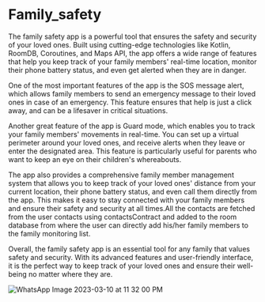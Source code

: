 # Family_safety
The family safety app is a powerful tool that ensures the safety and security of your loved ones. Built using cutting-edge technologies like Kotlin, RoomDB, Coroutines, and Maps API, the app offers a wide range of features that help you keep track of your family members' real-time location, monitor their phone battery status, and even get alerted when they are in danger.

One of the most important features of the app is the SOS message alert, which allows family members to send an emergency message to their loved ones in case of an emergency. This feature ensures that help is just a click away, and can be a lifesaver in critical situations.

Another great feature of the app is Guard mode, which enables you to track your family members' movements in real-time. You can set up a virtual perimeter around your loved ones, and receive alerts when they leave or enter the designated area. This feature is particularly useful for parents who want to keep an eye on their children's whereabouts.

The app also provides a comprehensive family member management system that allows you to keep track of your loved ones' distance from your current location, their phone battery status, and even call them directly from the app. This makes it easy to stay connected with your family members and ensure their safety and security at all times.All the contacts are fetched from the user contacts using contactsContract and added to the room database from where the user can directly add his/her family members to the family monitoring list.

Overall, the family safety app is an essential tool for any family that values safety and security. With its advanced features and user-friendly interface, it is the perfect way to keep track of your loved ones and ensure their well-being no matter where they are.

![WhatsApp Image 2023-03-10 at 11 32 00 PM](https://user-images.githubusercontent.com/96018168/224392725-45f430d4-94e3-465c-815f-979d1b9a452f.jpeg)

